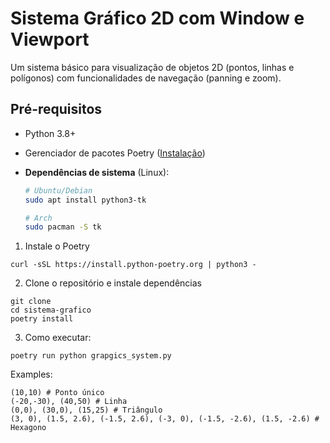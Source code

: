 # Sistema Gráfico 2D com Window e Viewport

Um sistema básico para visualização de objetos 2D (pontos, linhas e polígonos) com funcionalidades de navegação (panning e zoom).

## Pré-requisitos

- Python 3.8+
- Gerenciador de pacotes Poetry ([Instalação](#instalação-do-poetry))
- **Dependências de sistema** (Linux):

  ```bash
  # Ubuntu/Debian
  sudo apt install python3-tk

  # Arch
  sudo pacman -S tk
  ```

1. Instale o Poetry

```
curl -sSL https://install.python-poetry.org | python3 -
```

2. Clone o repositório e instale dependências

```
git clone
cd sistema-grafico
poetry install
```

3. Como executar:

```
poetry run python grapgics_system.py
```

Examples:

```
(10,10) # Ponto único
(-20,-30), (40,50) # Linha
(0,0), (30,0), (15,25) # Triângulo
(3, 0), (1.5, 2.6), (-1.5, 2.6), (-3, 0), (-1.5, -2.6), (1.5, -2.6) # Hexagono
```
